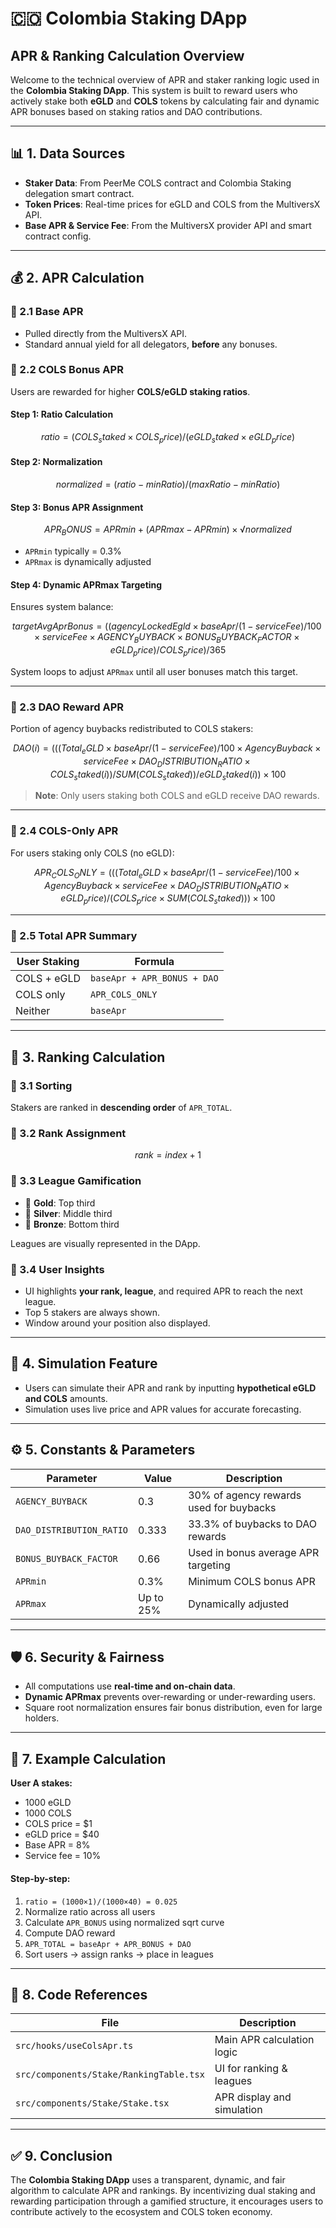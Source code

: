 # 🇨🇴 Colombia Staking DApp  
## APR & Ranking Calculation Overview

Welcome to the technical overview of APR and staker ranking logic used in the **Colombia Staking DApp**. This system is built to reward users who actively stake both **eGLD** and **COLS** tokens by calculating fair and dynamic APR bonuses based on staking ratios and DAO contributions.

---

## 📊 1. Data Sources

- **Staker Data**: From PeerMe COLS contract and Colombia Staking delegation smart contract.
- **Token Prices**: Real-time prices for eGLD and COLS from the MultiversX API.
- **Base APR & Service Fee**: From the MultiversX provider API and smart contract config.

---

## 💰 2. APR Calculation

### 🔹 2.1 Base APR
- Pulled directly from the MultiversX API.
- Standard annual yield for all delegators, **before** any bonuses.

### 🔹 2.2 COLS Bonus APR

Users are rewarded for higher **COLS/eGLD staking ratios**.

#### Step 1: Ratio Calculation
```math
ratio = (COLS_staked × COLS_price) / (eGLD_staked × eGLD_price)
```

#### Step 2: Normalization
```math
normalized = (ratio - minRatio) / (maxRatio - minRatio)
```

#### Step 3: Bonus APR Assignment
```math
APR_BONUS = APRmin + (APRmax - APRmin) × √normalized
```
- `APRmin` typically = 0.3%
- `APRmax` is dynamically adjusted

#### Step 4: Dynamic APRmax Targeting
Ensures system balance:
```math
targetAvgAprBonus = 
((agencyLockedEgld × baseApr / (1 - serviceFee) / 100 × serviceFee × AGENCY_BUYBACK × BONUS_BUYBACK_FACTOR × eGLD_price) / COLS_price) / 365
```

System loops to adjust `APRmax` until all user bonuses match this target.

---

### 🔹 2.3 DAO Reward APR

Portion of agency buybacks redistributed to COLS stakers:
```math
DAO(i) = (((Total_eGLD × baseApr / (1 - serviceFee) / 100 × 
AgencyBuyback × serviceFee × DAO_DISTRIBUTION_RATIO × COLS_staked(i)) 
/ SUM(COLS_staked)) / eGLD_staked(i)) × 100
```

> **Note**: Only users staking both COLS and eGLD receive DAO rewards.

---

### 🔹 2.4 COLS-Only APR

For users staking only COLS (no eGLD):
```math
APR_COLS_ONLY = 
(((Total_eGLD × baseApr / (1 - serviceFee) / 100 × AgencyBuyback × serviceFee × DAO_DISTRIBUTION_RATIO × eGLD_price) 
/ (COLS_price × SUM(COLS_staked))) × 100
```

---

### 🔹 2.5 Total APR Summary

| User Staking | Formula |
|--------------|---------|
| COLS + eGLD  | `baseApr + APR_BONUS + DAO` |
| COLS only    | `APR_COLS_ONLY` |
| Neither      | `baseApr` |

---

## 🏅 3. Ranking Calculation

### 🔸 3.1 Sorting
Stakers are ranked in **descending order** of `APR_TOTAL`.

### 🔸 3.2 Rank Assignment
```math
rank = index + 1
```

### 🔸 3.3 League Gamification

- 🥇 **Gold**: Top third
- 🥈 **Silver**: Middle third
- 🥉 **Bronze**: Bottom third

Leagues are visually represented in the DApp.

### 🔸 3.4 User Insights
- UI highlights **your rank, league**, and required APR to reach the next league.
- Top 5 stakers are always shown.
- Window around your position also displayed.

---

## 🧪 4. Simulation Feature

- Users can simulate their APR and rank by inputting **hypothetical eGLD and COLS** amounts.
- Simulation uses live price and APR values for accurate forecasting.

---

## ⚙️ 5. Constants & Parameters

| Parameter | Value | Description |
|----------|-------|-------------|
| `AGENCY_BUYBACK` | 0.3 | 30% of agency rewards used for buybacks |
| `DAO_DISTRIBUTION_RATIO` | 0.333 | 33.3% of buybacks to DAO rewards |
| `BONUS_BUYBACK_FACTOR` | 0.66 | Used in bonus average APR targeting |
| `APRmin` | 0.3% | Minimum COLS bonus APR |
| `APRmax` | Up to 25% | Dynamically adjusted |

---

## 🛡️ 6. Security & Fairness

- All computations use **real-time and on-chain data**.
- **Dynamic APRmax** prevents over-rewarding or under-rewarding users.
- Square root normalization ensures fair bonus distribution, even for large holders.

---

## 📘 7. Example Calculation

**User A stakes:**
- 1000 eGLD  
- 1000 COLS  
- COLS price = $1  
- eGLD price = $40  
- Base APR = 8%  
- Service fee = 10%

#### Step-by-step:
1. `ratio = (1000×1)/(1000×40) = 0.025`
2. Normalize ratio across all users
3. Calculate `APR_BONUS` using normalized sqrt curve
4. Compute DAO reward
5. `APR_TOTAL = baseApr + APR_BONUS + DAO`
6. Sort users → assign ranks → place in leagues

---

## 🧬 8. Code References

| File | Description |
|------|-------------|
| `src/hooks/useColsApr.ts` | Main APR calculation logic |
| `src/components/Stake/RankingTable.tsx` | UI for ranking & leagues |
| `src/components/Stake/Stake.tsx` | APR display and simulation |

---

## ✅ 9. Conclusion

The **Colombia Staking DApp** uses a transparent, dynamic, and fair algorithm to calculate APR and rankings. By incentivizing dual staking and rewarding participation through a gamified structure, it encourages users to contribute actively to the ecosystem and COLS token economy.
